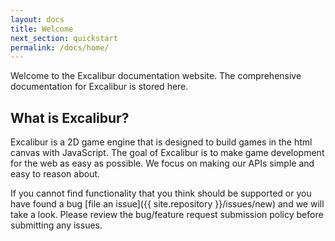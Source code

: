 ```yaml
---
layout: docs
title: Welcome
next_section: quickstart
permalink: /docs/home/
---
```


Welcome to the Excalibur documentation website. The comprehensive documentation for Excalibur is stored here.

## What is Excalibur?

Excalibur is a 2D game engine that is designed to build games in the html canvas
with JavaScript. The goal of Excalibur is to make game development for the web
as easy as possible. We focus on making our APIs simple and easy to reason about.

If you cannot find functionality that you think should be supported or you have found a 
bug [file an issue]({{ site.repository }}/issues/new) and we will take a look. Please
review the bug/feature request submission policy before submitting any issues.